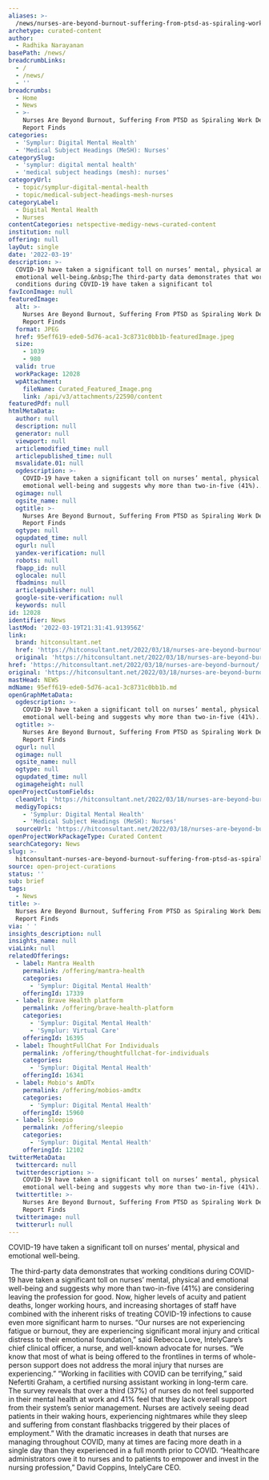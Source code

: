 ```yaml
---
aliases: >-
  /news/nurses-are-beyond-burnout-suffering-from-ptsd-as-spiraling-work-demands-report-finds
archetype: curated-content
author:
  - Radhika Narayanan
basePath: /news/
breadcrumbLinks:
  - /
  - /news/
  - ''
breadcrumbs:
  - Home
  - News
  - >-
    Nurses Are Beyond Burnout, Suffering From PTSD as Spiraling Work Demands,
    Report Finds
categories:
  - 'Symplur: Digital Mental Health'
  - 'Medical Subject Headings (MeSH): Nurses'
categorySlug:
  - 'symplur: digital mental health'
  - 'medical subject headings (mesh): nurses'
categoryUrl:
  - topic/symplur-digital-mental-health
  - topic/medical-subject-headings-mesh-nurses
categoryLabel:
  - Digital Mental Health
  - Nurses
contentCategories: netspective-medigy-news-curated-content
institution: null
offering: null
layOut: single
date: '2022-03-19'
description: >-
  COVID-19 have taken a significant toll on nurses’ mental, physical and
  emotional well-being.&nbsp;The third-party data demonstrates that working
  conditions during COVID-19 have taken a significant tol
favIconImage: null
featuredImage:
  alt: >-
    Nurses Are Beyond Burnout, Suffering From PTSD as Spiraling Work Demands,
    Report Finds
  format: JPEG
  href: 95eff619-ede0-5d76-aca1-3c8731c0bb1b-featuredImage.jpeg
  size:
    - 1039
    - 980
  valid: true
  workPackage: 12028
  wpAttachment:
    fileName: Curated_Featured_Image.png
    link: /api/v3/attachments/22590/content
featuredPdf: null
htmlMetaData:
  author: null
  description: null
  generator: null
  viewport: null
  articlemodified_time: null
  articlepublished_time: null
  msvalidate.01: null
  ogdescription: >-
    COVID-19 have taken a significant toll on nurses’ mental, physical and
    emotional well-being and suggests why more than two-in-five (41%)...
  ogimage: null
  ogsite_name: null
  ogtitle: >-
    Nurses Are Beyond Burnout, Suffering From PTSD as Spiraling Work Demands,
    Report Finds
  ogtype: null
  ogupdated_time: null
  ogurl: null
  yandex-verification: null
  robots: null
  fbapp_id: null
  oglocale: null
  fbadmins: null
  articlepublisher: null
  google-site-verification: null
  keywords: null
id: 12028
identifier: News
lastMod: '2022-03-19T21:31:41.913956Z'
link:
  brand: hitconsultant.net
  href: 'https://hitconsultant.net/2022/03/18/nurses-are-beyond-burnout/'
  original: 'https://hitconsultant.net/2022/03/18/nurses-are-beyond-burnout/'
href: 'https://hitconsultant.net/2022/03/18/nurses-are-beyond-burnout/'
original: 'https://hitconsultant.net/2022/03/18/nurses-are-beyond-burnout/'
mastHead: NEWS
mdName: 95eff619-ede0-5d76-aca1-3c8731c0bb1b.md
openGraphMetaData:
  ogdescription: >-
    COVID-19 have taken a significant toll on nurses’ mental, physical and
    emotional well-being and suggests why more than two-in-five (41%)...
  ogtitle: >-
    Nurses Are Beyond Burnout, Suffering From PTSD as Spiraling Work Demands,
    Report Finds
  ogurl: null
  ogimage: null
  ogsite_name: null
  ogtype: null
  ogupdated_time: null
  ogimageheight: null
openProjectCustomFields:
  cleanUrl: 'https://hitconsultant.net/2022/03/18/nurses-are-beyond-burnout/'
  medigyTopics:
    - 'Symplur: Digital Mental Health'
    - 'Medical Subject Headings (MeSH): Nurses'
  sourceUrl: 'https://hitconsultant.net/2022/03/18/nurses-are-beyond-burnout/'
openProjectWorkPackageType: Curated Content
searchCategory: News
slug: >-
  hitconsultant-nurses-are-beyond-burnout-suffering-from-ptsd-as-spiraling-work-demands-report-finds
source: open-project-curations
status: ''
sub: brief
tags:
  - News
title: >-
  Nurses Are Beyond Burnout, Suffering From PTSD as Spiraling Work Demands,
  Report Finds
via: ' '
insights_description: null
insights_name: null
viaLink: null
relatedOfferings:
  - label: Mantra Health
    permalink: /offering/mantra-health
    categories:
      - 'Symplur: Digital Mental Health'
    offeringId: 17339
  - label: Brave Health platform
    permalink: /offering/brave-health-platform
    categories:
      - 'Symplur: Digital Mental Health'
      - 'Symplur: Virtual Care'
    offeringId: 16395
  - label: ThoughtFullChat For Individuals
    permalink: /offering/thoughtfullchat-for-individuals
    categories:
      - 'Symplur: Digital Mental Health'
    offeringId: 16341
  - label: Mobio's AmDTx
    permalink: /offering/mobios-amdtx
    categories:
      - 'Symplur: Digital Mental Health'
    offeringId: 15960
  - label: Sleepio
    permalink: /offering/sleepio
    categories:
      - 'Symplur: Digital Mental Health'
    offeringId: 12102
twitterMetaData:
  twittercard: null
  twitterdescription: >-
    COVID-19 have taken a significant toll on nurses’ mental, physical and
    emotional well-being and suggests why more than two-in-five (41%)...
  twittertitle: >-
    Nurses Are Beyond Burnout, Suffering From PTSD as Spiraling Work Demands,
    Report Finds
  twitterimage: null
  twitterurl: null
---
```

<p>COVID-19 have taken a significant toll on nurses’ mental, physical and emotional well-being.</p><p>&nbsp;The third-party data demonstrates that working conditions during COVID-19 have taken a significant toll on nurses’ mental, physical and emotional well-being and suggests why more than two-in-five (41%) are considering leaving the profession for good.
Now, higher levels of acuity and patient deaths, longer working hours, and increasing shortages of staff have combined with the inherent risks of treating COVID-19 infections to cause even more significant harm to nurses.
“Our nurses are not experiencing fatigue or burnout, they are experiencing significant moral injury and critical distress to their emotional foundation,” said Rebecca Love, IntelyCare’s chief clinical officer, a nurse, and well-known advocate for nurses.
“We know that most of what is being offered to the frontlines in terms of whole-person support does not address the moral injury that nurses are experiencing.” 
“Working in facilities with COVID can be terrifying,” said Nefertiti Graham, a certified nursing assistant working in long-term care.
The survey reveals that over a third (37%) of nurses do not feel supported in their mental health at work and 41% feel that they lack overall support from their system’s senior management.
Nurses are actively seeing dead patients in their waking hours, experiencing nightmares while they sleep and suffering from constant flashbacks triggered by their places of employment.” 
With the dramatic increases in death that nurses are managing throughout COVID, many at times are facing more death in a single day than they experienced in a full month prior to COVID.
“Healthcare administrators owe it to nurses and to patients to empower and invest in the nursing profession,” David Coppins, IntelyCare CEO.</p>